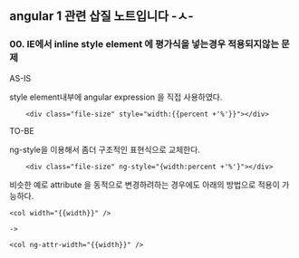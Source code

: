 ## angular 1 관련 삽질 노트입니다 -ㅅ-

### 00. IE에서 inline style element 에 평가식을 넣는경우 적용되지않는 문제 


AS-IS 

style element내부에 angular expression 을 직접 사용하였다. 
```
    <div class="file-size" style="width:{{percent +'%'}}"></div>
```


TO-BE 

ng-style을 이용해서 좀더 구조적인 표현식으로 교체한다. 

```
    <div class="file-size" ng-style="{width:percent +'%'}"></div>
```
비슷한 예로 attribute 을 동적으로 변경하려하는 경우에도 아래의 방법으로 적용이 가능하다. 

```
<col width="{{width}}" />

-> 

<col ng-attr-width="{{width}}" /> 
```
